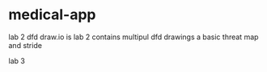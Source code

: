 # medical-app

lab 2
dfd draw.io is lab 2 
contains multipul dfd drawings a basic threat map and stride


lab 3


